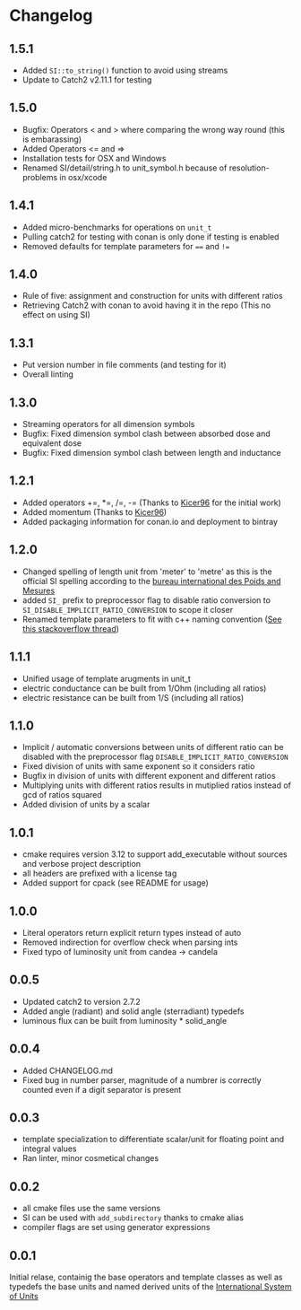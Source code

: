 # Changelog 

## 1.5.1

*   Added `SI::to_string()` function to avoid using streams
*   Update to Catch2 v2.11.1 for testing

## 1.5.0

*   Bugfix: Operators < and > where comparing the wrong way round (this is embarassing)
*   Added Operators <= and =>
*   Installation tests for OSX and Windows
*   Renamed SI/detail/string.h to unit_symbol.h because of resolution-problems in osx/xcode

## 1.4.1

*   Added micro-benchmarks for operations on `unit_t`
*   Pulling catch2 for testing with conan is only done if testing is enabled
*   Removed defaults for template parameters for `==` and `!=`

## 1.4.0

*   Rule of five: assignment and construction for units with different ratios
*   Retrieving Catch2 with conan to avoid having it in the repo (This no effect on using SI) 

## 1.3.1

*   Put version number in file comments (and testing for it)
*   Overall linting

## 1.3.0

*   Streaming operators for all dimension symbols
*   Bugfix: Fixed dimension symbol clash between absorbed dose and equivalent dose 
*   Bugfix: Fixed dimension symbol clash between length and inductance

## 1.2.1

*   Added operators +=, *=, /=, -= (Thanks to [Kicer96](https://github.com/Kicer86) for the initial work)
*   Added momentum (Thanks to [Kicer96](https://github.com/Kicer86))
*   Added packaging information for conan.io and deployment to bintray

## 1.2.0

*   Changed spelling of length unit from 'meter' to 'metre' as this is the official SI spelling according to the [bureau international des Poids and Mesures](https://www.bipm.org/en/measurement-units/)
*   added `SI_` prefix to preprocessor flag to disable ratio conversion to `SI_DISABLE_IMPLICIT_RATIO_CONVERSION` to scope it closer
*   Renamed template parameters to fit with c++ naming convention ([See this stackoverflow thread](https://stackoverflow.com/questions/228783/what-are-the-rules-about-using-an-underscore-in-a-c-identifier))

## 1.1.1

*   Unified usage of template arugments in unit_t
*   electric conductance can be built from 1/Ohm (including all ratios)
*   electric resistance can be built from 1/S (including all ratios)

## 1.1.0

*   Implicit / automatic conversions between units of different ratio can be disabled with the preprocessor flag `DISABLE_IMPLICIT_RATIO_CONVERSION`
*   Fixed division of units with same exponent so it considers ratio
*   Bugfix in division of units with different exponent and different ratios
*   Multiplying units with different ratios results in mutiplied ratios instead of gcd of ratios squared
*   Added division of units by a scalar

## 1.0.1

*   cmake requires version 3.12 to support add_executable without sources and verbose project description
*   all headers are prefixed with a license tag
*   Added support for cpack (see README for usage)

## 1.0.0

*   Literal operators return explicit return types instead of auto
*   Removed indirection for overflow check when parsing ints
*   Fixed typo of luminosity unit from candea -> candela

## 0.0.5

*   Updated catch2 to version 2.7.2
*   Added angle (radiant) and solid angle (sterradiant) typedefs
*   luminous flux can be built from luminosity *   solid_angle

## 0.0.4 

*   Added CHANGELOG.md
*   Fixed bug in number parser, magnitude of a numbrer is correctly counted even if a digit separator is present

## 0.0.3

*   template specialization to differentiate scalar/unit for floating point and integral values
*   Ran linter, minor cosmetical changes

## 0.0.2

*   all cmake files use the same versions
*   SI can be used with `add_subdirectory` thanks to cmake alias
*   compiler flags are set using generator expressions

## 0.0.1

Initial relase, containig the base operators and template classes as well as typedefs the base units and named derived units of the  [International System of Units](https://en.wikipedia.org/wiki/International_System_of_Units)
